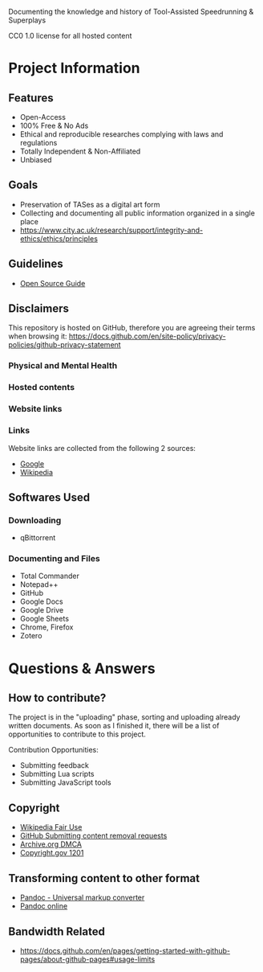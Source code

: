 Documenting the knowledge and history of Tool-Assisted Speedrunning & Superplays

CC0 1.0 license for all hosted content

# Project Information
## Features
- Open-Access
- 100% Free & No Ads
- Ethical and reproducible researches complying with laws and regulations
- Totally Independent & Non-Affiliated
- Unbiased

## Goals
- Preservation of TASes as a digital art form
- Collecting and documenting all public information organized in a single place
- https://www.city.ac.uk/research/support/integrity-and-ethics/ethics/principles


## Guidelines
- [Open Source Guide](https://opensource.guide/)

## Disclaimers
This repository is hosted on GitHub, therefore you are agreeing their terms when browsing it: https://docs.github.com/en/site-policy/privacy-policies/github-privacy-statement

### Physical and Mental Health

### Hosted contents

### Website links

### Links
Website links are collected from the following 2 sources:
- [Google](https://www.google.com)
- [Wikipedia](https://www.wikipedia.com)

## Softwares Used
### Downloading
- qBittorrent
### Documenting and Files
- Total Commander
- Notepad++
- GitHub
- Google Docs
- Google Drive
- Google Sheets
- Chrome, Firefox
- Zotero

# Questions & Answers	
## How to contribute?
The project is in the "uploading" phase, sorting and uploading already written documents. As soon as I finished it, there will be a list of opportunities to contribute to this project.

Contribution Opportunities:
- Submitting feedback
- Submitting Lua scripts
- Submitting JavaScript tools

## Copyright
- [Wikipedia Fair Use](https://en.wikipedia.org/wiki/Fair_use)
- [GitHub Submitting content removal requests](https://docs.github.com/en/site-policy/content-removal-policies/submitting-content-removal-requests)
- [Archive.org DMCA](https://archive.org/about/dmca.php)
- [Copyright.gov 1201](https://www.copyright.gov/1201/)

## Transforming content to other format
- [Pandoc - Universal markup converter](https://github.com/jgm/pandoc)
- [Pandoc online](https://pandoc.org/try/?text=&from=markdown&to=mediawiki)

## Bandwidth Related
- https://docs.github.com/en/pages/getting-started-with-github-pages/about-github-pages#usage-limits